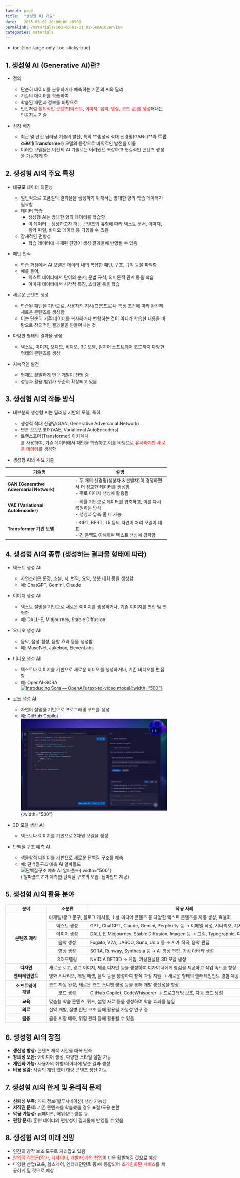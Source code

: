 ```yaml
---
layout: page
title:  "생성형 AI 개요"
date:   2025-03-01 10:00:00 +0900
permalink: /materials/S03-06-01-01_01-GenAiOverview
categories: materials
---
```

* toc
{:toc .large-only .toc-sticky:true}

## 1. 생성형 AI (Generative AI)란?

- 정의
    - 단순히 데이터를 분류하거나 예측하는 기존의 AI와 달리
    - 기존의 데이터를 학습하여
    - 학습된 패턴과 정보를 바탕으로
    - 인간처럼 <span style="color: red;">창의적인 콘텐츠(텍스트, 이미지, 음악, 영상, 코드 등)를 생성</span>해내는 인공지능 기술

- 성장 배경
    - 최근 몇 년간 딥러닝 기술의 발전, 특히 **생성적 적대 신경망(GANs)**과 **트랜스포머(Transformer)** 모델의 등장으로 비약적인 발전을 이룸
    - 이러한 모델들은 이전의 AI 기술로는 어려웠던 복잡하고 현실적인 콘텐츠 생성을 가능하게 함

## 2. 생성형 AI의 주요 특징

- 대규모 데이터 의존성
    - 일반적으로 고품질의 결과물을 생성하기 위해서는 방대한 양의 학습 데이터가 필요함
    - 데이터 학습
        - 생성형 AI는 방대한 양의 데이터를 학습함
        - 이 데이터는 생성하고자 하는 콘텐츠의 유형에 따라 텍스트 문서, 이미지, 음악 파일, 비디오 데이터 등 다양할 수 있음
    - 잠재적인 편향성
        - 학습 데이터에 내재된 편향이 생성 결과물에 반영될 수 있음

- 패턴 인식
    - 학습 과정에서 AI 모델은 데이터 내의 복잡한 패턴, 구조, 규칙 등을 파악함
    - 예를 들어, 
        - 텍스트 데이터에서 단어의 순서, 문법 규칙, 의미론적 관계 등을 학습
        - 이미지 데이터에서 시각적 특징, 스타일 등을 학습

- 새로운 콘텐츠 생성
    - 학습된 패턴을 기반으로, 사용자의 지시(프롬프트)나 특정 조건에 따라 완전히 새로운 콘텐츠를 생성함
    - 이는 단순히 기존 데이터를 복사하거나 변형하는 것이 아니라 학습한 내용을 바탕으로 창의적인 결과물을 만들어내는 것

- 다양한 형태의 결과물 생성
    - 텍스트, 이미지, 오디오, 비디오, 3D 모델, 심지어 소프트웨어 코드까지 다양한 형태의 콘텐츠를 생성

- 지속적인 발전
    - 현재도 활발하게 연구 개발이 진행 중
    - 성능과 활용 범위가 꾸준히 확장되고 있음

## 3. 생성형 AI의 작동 방식

- 대부분의 생성형 AI는 딥러닝 기반의 모델, 특히
    - 생성적 적대 신경망(GAN, Generative Adversarial Network)
    - 변분 오토인코더(VAE, Variational AutoEncoders)
    - 트랜스포머(Transformer) 아키텍처<br>
    를 사용하여, 기존 데이터에서 패턴을 학습하고 이를 바탕으로 <span style="color: red;">유사하지만 새로운 데이터</span>를 생성함

- 생성형 AI의 주요 기술

| 기술명 | 설명 |
|--------|------|
| **GAN (Generative Adversarial Network)** | - 두 개의 신경망(생성자 & 판별자)이 경쟁하면서 더 정교한 데이터를 생성함<br>- 주로 이미지 생성에 활용됨 |
| **VAE (Variational AutoEncoder)** | - 확률 기반으로 데이터를 압축하고, 이를 다시 복원하는 방식<br>- 생성과 압축 둘 다 가능 |
| **Transformer 기반 모델** | - GPT, BERT, T5 등의 자연어 처리 모델이 대표<br>- 긴 문맥도 이해하며 텍스트 생성에 강력함 |

## 4. 생성형 AI의 종류 (생성하는 결과물 형태에 따라)

- 텍스트 생성 AI
    - 자연스러운 문장, 소설, 시, 번역, 요약, 챗봇 대화 등을 생성함
    - 예: ChatGPT, Gemini, Claude

- 이미지 생성 AI
    - 텍스트 설명을 기반으로 새로운 이미지를 생성하거나, 기존 이미지를 편집 및 변형함
    - 예: DALL-E, Midjourney, Stable Diffusion

- 오디오 생성 AI
    - 음악, 음성 합성, 음향 효과 등을 생성함
    - 예: MuseNet, Jukebox, ElevenLabs

- 비디오 생성 AI
    - 텍스트나 이미지를 기반으로 새로운 비디오를 생성하거나, 기존 비디오를 편집함
    - 예: OpenAI-SORA<br>
        [![Introducing Sora — OpenAI’s text-to-video model](http://i.ytimg.com/vi/HK6y8DAPN_0/0.jpg){:width="500"}](https://www.youtube.com/watch?v=HK6y8DAPN_0)
- 코드 생성 AI
    - 자연어 설명을 기반으로 프로그래밍 코드를 생성
    - 예: GitHub Copilot<br>
        ![Github Copilot](/materials/images/ai/S03-06-01-01_01-001.png){:width="500"}

- 3D 모델 생성 AI
    - 텍스트나 이미지를 기반으로 3차원 모델을 생성

- 단백질 구조 예측 AI
    - 생물학적 데이터를 기반으로 새로운 단백질 구조를 예측
    - 예: 단백질구조 예측 AI 알파폴드<br>
        ![단백질구조 예측 AI 알파폴드](https://image.dongascience.com/Photo/2021/07/0aaa6b7312638967d3ccd5b59b3e804f.JPG){:width="500"}<br>
        ('알파폴드2'가 예측한 단백질 구조의 모습. 딥마인드 제공)

## 5. 생성형 AI의 활용 분야

<table style="width: 860px">
<tr>
    <td style="border: 1px solid lightgray;width: 120px;text-align: center;"><b>분야</b></td>
    <td style="border: 1px solid lightgray;width: 120px;text-align: center;"><b>소분류</b></td>
    <td style="border: 1px solid lightgray;width: 620px;text-align: center;"><b>적용 사례</b></td>
</tr>
<tr>
    <td rowspan="6" style="border: 1px solid lightgray;text-align: center;"><b>콘텐츠 제작</b></td>
    <td colspan="2" style="border: 1px solid lightgray;">마케팅/광고 문구, 블로그 게시물, 소셜 미디어 콘텐츠 등 다양한 텍스트 콘텐츠를 자동 생성, 효율화</td>
</tr>
<tr>
    <td style="border: 1px solid lightgray;text-align: center;">텍스트 생성</td>
    <td style="border: 1px solid lightgray;">GPT, ChatGPT, Claude, Gemini, Perplexity 등 → 이메일 작성, 시나리오, 기사 생성</td>
</tr>
<tr>
    <td style="border: 1px solid lightgray;text-align: center;">이미지 생성</td>
    <td style="border: 1px solid lightgray;">DALL·E, Midjourney, Stable Diffusion, Imagen 등 → 그림, Typographic, 디자인</td>
</tr>
<tr>
    <td style="border: 1px solid lightgray;text-align: center;">음악 생성</td>
    <td style="border: 1px solid lightgray;">Fugato, V2A, JASCO, Suno, Udio 등 → AI가 작곡, 음악 편집</td>
</tr>
<tr>
    <td style="border: 1px solid lightgray;text-align: center;">영상 생성</td>
    <td style="border: 1px solid lightgray;">SORA, Runway, Synthesia 등 → AI 영상 편집, 가상 아바타 생성</td>
</tr>
<tr>
    <td style="border: 1px solid lightgray;text-align: center;">3D 모델링</td>
    <td style="border: 1px solid lightgray;">NVIDIA GET3D → 게임, 가상현실용 3D 모델 생성</td>
</tr>
<tr>
    <td style="border: 1px solid lightgray;text-align: center;"><b>디자인</b></td>
    <td colspan="2" style="border: 1px solid lightgray;">새로운 로고, 광고 이미지, 제품 디자인 등을 생성하여 디자이너에게 영감을 제공하고 작업 속도를 향상</td>
</tr>
<tr>
    <td style="border: 1px solid lightgray;text-align: center;"><b>엔터테인먼트</b></td>
    <td colspan="2" style="border: 1px solid lightgray;">영화 시나리오, 게임 에셋, 음악 등을 생성하여 창작 과정 지원 → 새로운 형태의 엔터테인먼트 경험 제공</td>
</tr>
<tr>
    <td rowspan="2" style="border: 1px solid lightgray;text-align: center;"><b>소프트웨어<br>개발</b></td>
    <td colspan="2" style="border: 1px solid lightgray;">코드 자동 완성, 새로운 코드 스니펫 생성 등을 통해 개발 생산성을 향상</td>
</tr>
<tr>
    <td style="border: 1px solid lightgray;text-align: center;">코드 생성</td>
    <td style="border: 1px solid lightgray;">GitHub Copilot, CodeWhisperer → 프로그래밍 보조, 자동 코드 생성</td>
</tr>
<tr>
    <td style="border: 1px solid lightgray;text-align: center;"><b>교육</b></td>
    <td colspan="2" style="border: 1px solid lightgray;">맞춤형 학습 콘텐츠, 퀴즈, 설명 자료 등을 생성하여 학습 효과를 높임</td>
</tr>
<tr>
    <td style="border: 1px solid lightgray;text-align: center;"><b>의료</b></td>
    <td colspan="2" style="border: 1px solid lightgray;">신약 개발, 질병 진단 보조 등에 활용될 가능성 연구 중</td>
</tr>
<tr>
    <td style="border: 1px solid lightgray;text-align: center;"><b>금융</b></td>
    <td colspan="2" style="border: 1px solid lightgray;">금융 시장 예측, 위험 관리 등에 활용될 수 있음</td>
</tr>
</table>



## 6. 생성형 AI의 장점

- **생산성 향상:** 콘텐츠 제작 시간을 대폭 단축
- **창의성 보완:** 아이디어 생성, 다양한 스타일 실험 가능
- **개인화 가능:** 사용자의 취향/데이터에 맞춘 결과 생성
- **비용 절감:** 사람의 개입 없이 대량 콘텐츠 생산 가능

## 7. 생성형 AI의 한계 및 윤리적 문제

- **신뢰성 부족:** 가짜 정보(할루시네이션) 생성 가능성
- **저작권 문제:** 기존 콘텐츠를 학습했을 경우 표절/도용 논란
- **악용 가능성:** 딥페이크, 허위정보 생성 등
- **편향 문제:** 훈련 데이터의 편향성이 결과물에 반영될 수 있음


## 8. 생성형 AI의 미래 전망

- 인간의 창작 보조 도구로 자리잡고 있음
- <span style="color: red;">창의적 직업군(작가, 디자이너, 개발자)과의 협업</span>이 더욱 활발해질 것으로 예상
- 다양한 산업(교육, 헬스케어, 엔터테인먼트 등)에 통합되어 <span style="color: red;">초개인화된 서비스</span>를 제공하게 될 것으로 예상